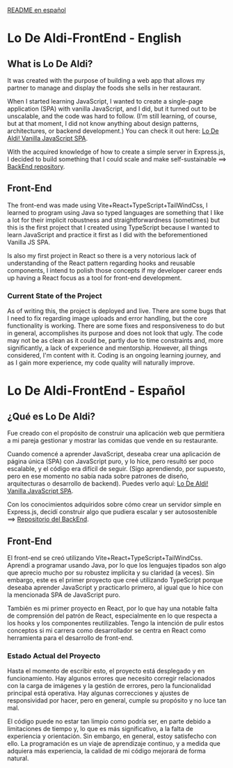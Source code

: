 [README en español](#lo-de-aldi-frontend---español)
# Lo De Aldi-FrontEnd - English

## What is Lo De Aldi?
It was created with the purpose of building a web app that allows my partner to manage and display the foods she sells in her restaurant. 

When I started learning JavaScript, I wanted to create a single-page application (SPA) with vanilla JavaScript, and I did, but it turned out to be unscalable, and the code was hard to follow. (I'm still learning, of course, but at that moment, I did not know anything about design patterns, architectures, or backend development.) You can check it out here: [Lo De Aldi! Vanilla JavaScript SPA](https://scintillating-yeot-d720f3.netlify.app/).

With the acquired knowledge of how to create a simple server in Express.js, I decided to build something that I could scale and make self-sustainable ==> [BackEnd repository](https://github.com/Lucas1933/LoDeAldi-BackEnd).

## Front-End
The front-end was made using Vite+React+TypeScript+TailWindCss, I learned to program using Java so typed languages are something that I like a lot for their implicit robustness and straightforwardness (sometimes) but this is the first project that I created using TypeScript because I wanted to learn JavaScript and practice it first as I did with the beforementioned Vanilla JS SPA.

Is also my first project in React so there is a very notorious lack of understanding of the React pattern regarding hooks and reusable components, I intend to polish those concepts
if my developer career ends up having a React focus as a tool for front-end development.

### Current State of the Project

As of writing this, the project is deployed and live. There are some bugs that I need to fix regarding image uploads and error handling, but the core functionality is working.
There are some fixes and responsiveness to do but in general, accomplishes its purpose and does not look that ugly.
The code may not be as clean as it could be, partly due to time constraints and, more significantly, a lack of experience and mentorship. However, all things considered, I'm content with it. Coding is an ongoing learning journey, and as I gain more experience, my code quality will naturally improve.

# Lo De Aldi-FrontEnd - Español

## ¿Qué es Lo De Aldi?
Fue creado con el propósito de construir una aplicación web que permitiera a mi pareja gestionar y mostrar las comidas que vende en su restaurante.

Cuando comencé a aprender JavaScript, deseaba crear una aplicación de página única (SPA) con JavaScript puro, y lo hice, pero resultó ser poco escalable, y el código era difícil de seguir. (Sigo aprendiendo, por supuesto, pero en ese momento no sabía nada sobre patrones de diseño, arquitecturas o desarrollo de backend). Puedes verlo aquí: [Lo De Aldi! Vanilla JavaScript SPA](https://scintillating-yeot-d720f3.netlify.app/).

Con los conocimientos adquiridos sobre cómo crear un servidor simple en Express.js, decidí construir algo que pudiera escalar y ser autosostenible ==> [Repositorio del BackEnd](https://github.com/Lucas1933/LoDeAldi-BackEnd).

## Front-End
El front-end se creó utilizando Vite+React+TypeScript+TailWindCss. Aprendí a programar usando Java, por lo que los lenguajes tipados son algo que aprecio mucho por su robustez implícita y su claridad (a veces). Sin embargo, este es el primer proyecto que creé utilizando TypeScript porque deseaba aprender JavaScript y practicarlo primero, al igual que lo hice con la mencionada SPA de JavaScript puro.

También es mi primer proyecto en React, por lo que hay una notable falta de comprensión del patrón de React, especialmente en lo que respecta a los hooks y los componentes reutilizables. Tengo la intención de pulir estos conceptos si mi carrera como desarrollador se centra en React como herramienta para el desarrollo de front-end.

### Estado Actual del Proyecto
Hasta el momento de escribir esto, el proyecto está desplegado y en funcionamiento. Hay algunos errores que necesito corregir relacionados con la carga de imágenes y la gestión de errores, pero la funcionalidad principal está operativa. Hay algunas correcciones y ajustes de responsividad por hacer, pero en general, cumple su propósito y no luce tan mal.

El código puede no estar tan limpio como podría ser, en parte debido a limitaciones de tiempo y, lo que es más significativo, a la falta de experiencia y orientación. Sin embargo, en general, estoy satisfecho con ello. La programación es un viaje de aprendizaje continuo, y a medida que adquiera más experiencia, la calidad de mi código mejorará de forma natural.

